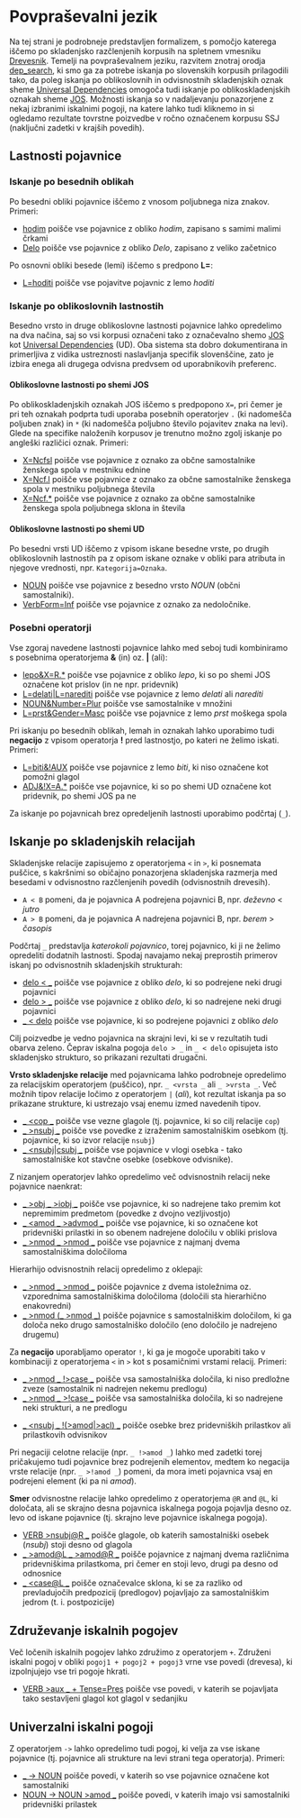 # Povpraševalni jezik

Na tej strani je podrobneje predstavljen formalizem, s pomočjo katerega iščemo po skladenjsko razčlenjenih korpusih na spletnem vmesniku [Drevesnik](https://orodja.cjvt.si/drevesnik/). Temelji na povpraševalnem jeziku, razvitem znotraj orodja [dep_search](https://github.com/TurkuNLP/dep_search), ki smo ga za potrebe iskanja po slovenskih korpusih prilagodili tako, da poleg iskanja po oblikoslovnih in odvisnostnih skladenjskih oznak sheme [Universal Dependencies](https://universaldependencies.org/) omogoča tudi iskanje po oblikoskladenjskih oznakah sheme [JOS](https://nl.ijs.si/jos/). Možnosti iskanja so v nadaljevanju ponazorjene z nekaj izbranimi iskalnimi pogoji, na katere lahko tudi kliknemo in si ogledamo rezultate tovrstne poizvedbe v ročno označenem korpusu SSJ (naključni zadetki v krajših povedih).

## Lastnosti pojavnice

### Iskanje po besednih oblikah

Po besedni obliki pojavnice iščemo z vnosom poljubnega niza znakov. Primeri:

*   [hodim](https://orodja.cjvt.si/drevesnik/show/demo_1/sl/0/10) poišče vse pojavnice z obliko _hodim_, zapisano s samimi malimi črkami
*   [Delo](https://orodja.cjvt.si/drevesnik/show/demo_2/sl/0/10) poišče vse pojavnice z obliko _Delo_, zapisano z veliko začetnico

<!---
Izpuščeno, ker iskanje po atributih ali vrednostih tako ali tako ne dela, dela samo iskanje po polnem paru Atribut=Vrednost.

V malo verjetnem primeru, da je vneseno besedilo enake oblike kot ena izmed [oblikoslovnih oznak](https://universaldependencies.org/u/feat/index.html), orodje poišče pojavnice s to oznako. V tem primeru iskano besedno obliko zapišemo v narekovajih:

*   ["Gen"](http://bionlp-www.utu.fi/dep_search/?db=English&search=%22Person%22) poišče vse pojavnice z obliko _Gen_ in ne pojavnic z oznako _Gen_, ki označujejo pojavnice v rodilniku.
-->

Po osnovni obliki besede (lemi) iščemo s predpono **L=**:

*   [L=hoditi](https://orodja.cjvt.si/drevesnik/show/demo_2a/sl/0/10) poišče vse pojavitve pojavnic z lemo _hoditi_

### Iskanje po oblikoslovnih lastnostih

Besedno vrsto in druge oblikoslovne lastnosti pojavnice lahko opredelimo na dva načina, saj so vsi korpusi označeni tako z označevalno shemo <a href="https://nl.ijs.si/jos/" target="_blank">JOS</a> kot <a href="https://universaldependencies.org/" target="_blank">Universal Dependencies</a> (UD). Oba sistema sta dobro dokumentirana in primerljiva z vidika ustreznosti naslavljanja specifik slovenščine, zato je izbira enega ali drugega odvisna predvsem od uporabnikovih preferenc.

#### Oblikoslovne lastnosti po shemi JOS

Po oblikoskladenjskih oznakah JOS iščemo s predpopono `X=`, pri čemer je pri teh oznakah podprta tudi uporaba posebnih operatorjev `.` (ki nadomešča poljuben znak) in `*` (ki nadomešča poljubno število pojavitev znaka na levi). Glede na specifike naloženih korpusov je trenutno možno zgolj iskanje po angleški različici oznak. Primeri:

*   [X=Ncfsl](https://orodja.cjvt.si/drevesnik/show/demo_3/sl/0/10) poišče vse pojavnice z oznako za občne samostalnike ženskega spola v mestniku ednine
*   [X=Ncf.l](https://orodja.cjvt.si/drevesnik/show/demo_4/sl/0/10) poišče vse pojavnice z oznako za občne samostalnike ženskega spola v mestniku poljubnega števila
*   [X=Ncf.\*](https://orodja.cjvt.si/drevesnik/show/demo_5/sl/0/10) poišče vse pojavnice z oznako za občne samostalnike ženskega spola poljubnega sklona in števila

#### Oblikoslovne lastnosti po shemi UD

Po besedni vrsti UD iščemo z vpisom iskane besedne vrste, po drugih oblikoslovnih lastnostih pa z opisom iskane oznake v obliki para atributa in njegove vrednosti, npr. `Kategorija=Oznaka`. 

*   [NOUN](https://orodja.cjvt.si/drevesnik/show/demo_6/sl/0/10) poišče vse pojavnice z besedno vrsto _NOUN_ (občni samostalniki).
*   [VerbForm=Inf](https://orodja.cjvt.si/drevesnik/show/demo_7/sl/0/10) poišče vse pojavnice z oznako za nedoločnike. 

<!---
Izpuščeno, ker iskanje po atributih ali vrednostih tako ali tako ne dela, dela samo iskanje po polnem paru Atribut=Vrednost.

Iščemo lahko tudi zgolj po oznakah, a orodje v primeru več različnikih kategorij s to oznako kot rezultat vrne samo zadetke znotraj najpogostejše kategorije. V teh primerih je zato priporočljivo iskanje z eksplicitno izpisano kombinacijo kategorije in oznake.
...
*   [Par](http://bionlp-www.utu.fi/dep_search/?db=Finnish&search=Par) searches for all tokens in partitive case (Note: _Par_ is interpreted to mean _Case=Par_)
...
*   [Past](http://bionlp-www.utu.fi/dep_search/?db=Finnish&search=Past) searches for all past tense verbs (Note: _Past_ is interpreted to mean _Tense=Past_. Other possible category for _Past_ is _PartForm_, and to search for past participles _PartForm=Past_ must be typed.)
...
Možno je tudi iskanje po kategorijah brez opredelitve oznak:

*   [PartForm](http://bionlp-www.utu.fi/dep_search/?db=Finnish&search=PartForm) poišče deležnike v vseh oblikah: sedanjiku (PartForm=Pres), pretekliku (PartForm=Past) ...
--->

### Posebni operatorji
  
Vse zgoraj navedene lastnosti pojavnice lahko med seboj tudi kombiniramo s posebnima operatorjema **&** (in) oz. **|** (ali):

*   [lepo&X=R.\*](https://orodja.cjvt.si/drevesnik/show/demo_8/sl/0/10) poišče vse pojavnice z obliko _lepo_, ki so po shemi JOS označene kot prislov (in ne npr. pridevnik)
*   [L=delati|L=narediti](https://orodja.cjvt.si/drevesnik/show/demo_9/sl/0/10) poišče vse pojavnice z lemo _delati_ ali _narediti_
*   [NOUN&Number=Plur](https://orodja.cjvt.si/drevesnik/show/demo_10/sl/0/10) poišče vse samostalnike v množini
*   [L=prst&Gender=Masc](https://orodja.cjvt.si/drevesnik/show/demo_11/sl/0/10) poišče vse pojavnice z lemo _prst_ moškega spola

Pri iskanju po besednih oblikah, lemah in oznakah lahko uporabimo tudi **negacijo** z vpisom operatorja **!** pred lastnostjo, po kateri ne želimo iskati. Primeri:

*   [L=biti&!AUX](https://orodja.cjvt.si/drevesnik/show/demo_12/sl/0/10) poišče vse pojavnice z lemo _biti_, ki niso označene kot pomožni glagol
*   [ADJ&!X=A.\*](https://orodja.cjvt.si/drevesnik/show/demo_13/sl/0/10) poišče vse pojavnice, ki so po shemi UD označene kot pridevnik, po shemi JOS pa ne

Za iskanje po pojavnicah brez opredeljenih lastnosti uporabimo podčrtaj (`_`).

## Iskanje po skladenjskih relacijah

Skladenjske relacije zapisujemo z operatorjema `<` in `>`, ki posnemata puščice, s kakršnimi so običajno ponazorjena skladenjska razmerja med besedami v odvisnostno razčlenjenih povedih (odvisnostnih drevesih).

*   `A < B` pomeni, da je pojavnica A podrejena pojavnici B, npr. _deževno_ < _jutro_
*   `A > B` pomeni, da je pojavnica A nadrejena pojavnici B, npr. _berem_ > _časopis_

Podčrtaj `_` predstavlja _katerokoli pojavnico_, torej pojavnico, ki ji ne želimo opredeliti dodatnih lastnosti. Spodaj navajamo nekaj preprostih primerov iskanj po odvisnostnih skladenjskih strukturah:

*   [delo < \_](https://orodja.cjvt.si/drevesnik/show/demo_14/sl/0/10) poišče vse pojavnice z obliko _delo_, ki so podrejene neki drugi pojavnici
*   [delo > \_](https://orodja.cjvt.si/drevesnik/show/demo_15/sl/0/10) poišče vse pojavnice z obliko _delo_, ki so nadrejene neki drugi pojavnici
*   [\_ < delo](https://orodja.cjvt.si/drevesnik/show/demo_16/sl/0/10) poišče vse pojavnice, ki so podrejene pojavnici z obliko _delo_

Cilj poizvedbe je vedno pojavnica na skrajni levi, ki se v rezultatih tudi obarva zeleno. Čeprav iskalna pogoja `delo > _` in `_ < delo` opisujeta isto skladenjsko strukturo, so prikazani rezultati drugačni.

**Vrsto skladenjske relacije** med pojavnicama lahko podrobneje opredelimo za relacijskim operatorjem (puščico), npr. `_ <vrsta _` ali `_ >vrsta _`. Več možnih tipov relacije ločimo z operatorjem `|` (_ali_), kot rezultat iskanja pa so prikazane strukture, ki ustrezajo vsaj enemu izmed navedenih tipov.

*   [\_ <cop \_](https://orodja.cjvt.si/drevesnik/show/demo_17/sl/0/10) poišče vse vezne glagole (tj. pojavnice, ki so cilj relacije `cop`)
*   [\_ >nsubj \_](https://orodja.cjvt.si/drevesnik/show/demo_18/sl/0/10) poišče vse povedke z izraženim samostalniškim osebkom (tj. pojavnice, ki so izvor relacije `nsubj`)  
*   [\_ <nsubj|csubj \_](https://orodja.cjvt.si/drevesnik/show/demo_19/sl/0/10) poišče vse pojavnice v vlogi osebka - tako samostalniške kot stavčne osebke (osebkove odvisnike).

Z nizanjem operatorjev lahko opredelimo več odvisnostnih relacij neke pojavnice naenkrat:

*   [\_ >obj \_ >iobj \_](https://orodja.cjvt.si/drevesnik/show/demo_20/sl/0/10) poišče vse pojavnice, ki so nadrejene tako premim kot nepremimim predmetom (povedke z dvojno vezljivostjo) 
*   [\_ <amod \_ >advmod \_](https://orodja.cjvt.si/drevesnik/show/demo_21/sl/0/10) poišče vse pojavnice, ki so označene kot pridevniški prilastki in so obenem nadrejene določilu v obliki prislova
*   [\_ >nmod \_ >nmod \_](https://orodja.cjvt.si/drevesnik/show/demo_22/sl/0/10) poišče vse pojavnice z najmanj dvema samostalniškima določiloma

Hierarhijo odvisnostnih relacij opredelimo z oklepaji:

*   [\_ >nmod \_ >nmod \_](https://orodja.cjvt.si/drevesnik/show/demo_23/sl/0/10) poišče pojavnice z dvema istoležnima oz. vzporednima samostalniškima določiloma (določili sta hierarhično enakovredni)
*   [\_ >nmod (\_ >nmod \_)](https://orodja.cjvt.si/drevesnik/show/demo_24/sl/0/10) poišče pojavnice s samostalniškim določilom, ki ga določa neko drugo samostalniško določilo (eno določilo je nadrejeno drugemu)

Za **negacijo** uporabljamo operator `!`, ki ga je mogoče uporabiti tako v kombinaciji z operatorjema `<` in `>` kot s posamičnimi vrstami relacij. Primeri:

*   [\_ >nmod \_ !>case \_](https://orodja.cjvt.si/drevesnik/show/demo_25/sl/0/10) poišče vsa samostalniška določila, ki niso predložne zveze (samostalnik ni nadrejen nekemu predlogu)
*   [\_ >nmod \_ >!case \_](https://orodja.cjvt.si/drevesnik/show/demo_26/sl/0/10) poišče vsa samostalniška določila, ki so nadrejene neki strukturi, a ne predlogu
<!--- ta kombinacija ne dela kot pričakovano - vrne tudi advcl z mark ... najbrž manjka 'for every dependent'
*   [\_ <advcl \_ !>mark \_](http://bionlp-www.utu.fi/dep_search/?db=English&search=_%20%3Cadvcl%20_%20%21%3Emark%20_) searches for heads of unmarked adverbial clauses (governed by advcl but not governing mark)
*   [\_ <nsubj \_ >!amod \_](http://bionlp-www.utu.fi/dep_search/?db=English&search=_%20%3Cnsubj%20_%20%3E%21amod%20_) searches for subjects which governs something but it cannot be an adjective (governed by nsubj and governs something which is not amod)
--->
*   [\_ <nsubj \_ !(>amod|>acl) \_](https://orodja.cjvt.si/drevesnik/show/demo_27/sl/0/10) poišče osebke brez pridevniških prilastkov ali prilastkovih odvisnikov

Pri negaciji celotne relacije (npr. `_ !>amod _`) lahko med zadetki torej pričakujemo tudi pojavnice brez podrejenih elementov, medtem ko negacija vrste relacije (npr. `_ >!amod _`) pomeni, da mora imeti pojavnica vsaj en podrejeni element (ki pa ni _amod_).

**Smer** odvisnostne relacije lahko opredelimo z operatorjema `@R` and `@L`, ki določata, ali se skrajno desna pojavnica iskalnega pogoja pojavlja desno oz. levo od iskane pojavnice (tj. skrajno leve pojavnice iskalnega pogoja).

*   [VERB >nsubj@R \_](https://orodja.cjvt.si/drevesnik/show/demo_28/sl/0/10) poišče glagole, ob katerih samostalniški osebek (_nsubj_) stoji desno od glagola
*   [\_ >amod@L \_ >amod@R \_](https://orodja.cjvt.si/drevesnik/show/demo_29/sl/0/10) poišče pojavnice z najmanj dvema različnima pridevniškima prilastkoma, pri čemer en stoji levo, drugi pa desno od odnosnice
*   [\_ <case@L \_](https://orodja.cjvt.si/drevesnik/show/demo_30/sl/0/10) poišče označevalce sklona, ki se za razliko od prevladujočih predpozicij (predlogov) pojavljajo za samostalniškim jedrom (t. i. postpozicije)

## Združevanje iskalnih pogojev

Več ločenih iskalnih pogojev lahko združimo z operatorjem `+`. Združeni iskalni pogoj v obliki `pogoj1 + pogoj2 + pogoj3` vrne vse povedi (drevesa), ki izpolnjujejo vse tri pogoje hkrati.

*   [VERB >aux \_ + Tense=Pres](https://orodja.cjvt.si/drevesnik/show/demo_31/sl/0/10) poišče vse povedi, v katerih se pojavljata tako sestavljeni glagol kot glagol v sedanjiku

## Univerzalni iskalni pogoji

Z operatorjem `->` lahko opredelimo tudi pogoj, ki velja za vse iskane pojavnice (tj. pojavnice ali strukture na levi strani tega operatorja). Primeri:

*   [\_ -> NOUN](https://orodja.cjvt.si/drevesnik/show/demo_32/sl/0/10) poišče povedi, v katerih so vse pojavnice označene kot samostalniki
*   [NOUN -> NOUN >amod \_](https://orodja.cjvt.si/drevesnik/show/demo_33/sl/0/10) poišče povedi, v katerih imajo vsi samostalniki pridevniški prilastek
